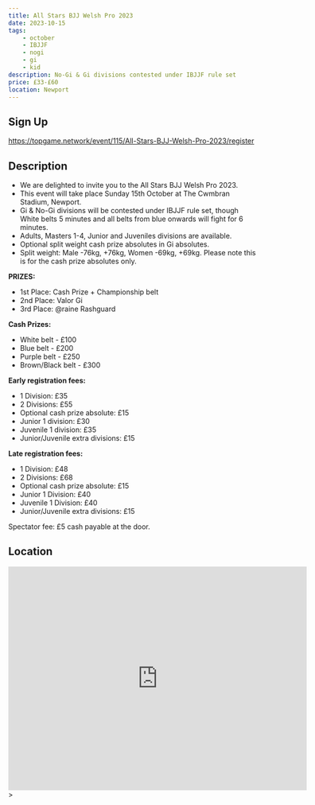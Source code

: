 ```yaml
---
title: All Stars BJJ Welsh Pro 2023
date: 2023-10-15
tags:
    - october
    - IBJJF
    - nogi 
    - gi
    - kid
description: No-Gi & Gi divisions contested under IBJJF rule set
price: £33-£60
location: Newport
---
```

## Sign Up
https://topgame.network/event/115/All-Stars-BJJ-Welsh-Pro-2023/register

## Description
<ul>
  <li>We are delighted to invite you to the All Stars BJJ Welsh Pro 2023.</li>
  <li>This event will take place Sunday 15th October at The Cwmbran Stadium, Newport.</li>
  <li>Gi & No-Gi divisions will be contested under IBJJF rule set, though White belts 5 minutes and all belts from blue onwards will fight for 6 minutes.</li>
  <li>Adults, Masters 1-4, Junior and Juveniles divisions are available.</li>
  <li>Optional split weight cash prize absolutes in Gi absolutes.</li>
  <li>Split weight: Male -76kg, +76kg, Women -69kg, +69kg. Please note this is for the cash prize absolutes only.</li>
</ul>

<p><strong>PRIZES:</strong></p>
<ul>
  <li>1st Place: Cash Prize + Championship belt</li>
  <li>2nd Place: Valor Gi</li>
  <li>3rd Place: @raine Rashguard</li>
</ul>

<p><strong>Cash Prizes:</strong></p>
<ul>
  <li>White belt - £100</li>
  <li>Blue belt - £200</li>
  <li>Purple belt - £250</li>
  <li>Brown/Black belt - £300</li>
</ul>

<p><strong>Early registration fees:</strong></p>
<ul>
  <li>1 Division: £35</li>
  <li>2 Divisions: £55</li>
  <li>Optional cash prize absolute: £15</li>
  <li>Junior 1 division: £30</li>
  <li>Juvenile 1 division: £35</li>
  <li>Junior/Juvenile extra divisions: £15</li>
</ul>

<p><strong>Late registration fees:</strong></p>
<ul>
  <li>1 Division: £48</li>
  <li>2 Divisions: £68</li>
  <li>Optional cash prize absolute: £15</li>
  <li>Junior 1 Division: £40</li>
  <li>Juvenile 1 Division: £40</li>
  <li>Junior/Juvenile extra divisions: £15</li>
</ul>

<p>Spectator fee: £5 cash payable at the door.</p>

## Location
<iframe src="https://www.google.com/maps/embed?pb=!1m18!1m12!1m3!1d2475.9254380923417!2d-3.0226537235983013!3d51.642890571844454!2m3!1f0!2f0!3f0!3m2!1i1024!2i768!4f13.1!3m3!1m2!1s0x4871de1e032412bb%3A0xfdec12f701cf356f!2sCwmbran%20Stadium!5e0!3m2!1sen!2suk!4v1689629201869!5m2!1sen!2suk" width="600" height="450" style="border:0;" allowfullscreen="" loading="lazy" referrerpolicy="no-referrer-when-downgrade"></iframe>>